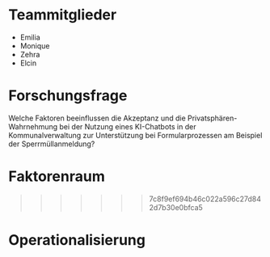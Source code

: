 
# Teammitglieder

-   Emilia
-   Monique
-   Zehra
-   Elcin 

# Forschungsfrage

Welche Faktoren beeinflussen die Akzeptanz und die
Privatsphären-Wahrnehmung bei der Nutzung eines KI-Chatbots in der
Kommunalverwaltung zur Unterstützung bei Formularprozessen am Beispiel
der Sperrmüllanmeldung?

# Faktorenraum
>>>>>>> 7c8f9ef694b46c022a596c27d842d7b30e0bfca5

# Operationalisierung
